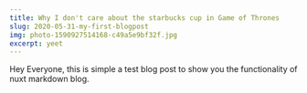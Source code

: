 ```yaml
---
title: Why I don't care about the starbucks cup in Game of Thrones
slug: 2020-05-31-my-first-blogpost
img: photo-1590927514168-c49a5e9bf32f.jpg
excerpt: yeet
---
```


Hey Everyone, this is simple a test blog post to show you
the functionality of nuxt markdown blog.
